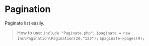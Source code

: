 # Pagination
Paginate list easily.

> How to use:
`include "Paginate.php";`
`$paginate = new inc\Pagination\Pagination(20,"123");`
`$paginate->pages(9);`


